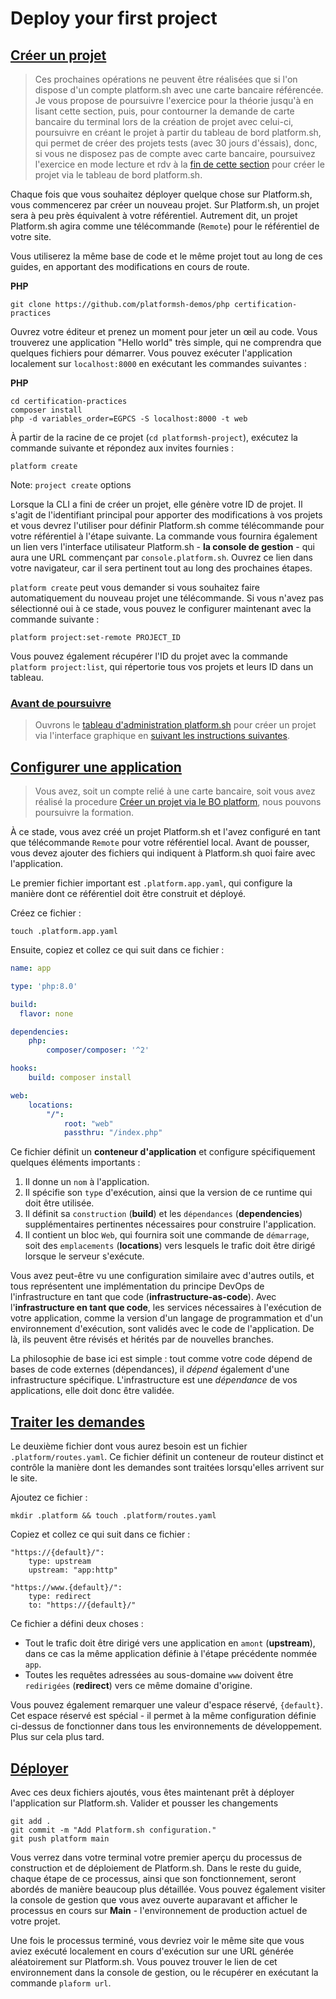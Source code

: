 # Deploy your first project

## [Créer un projet](https://master-7rqtwti-4mh7eev5ydrdo.eu-3.platformsh.site/getstarted/basics/git-started/first-project.html#create-a-project)

> Ces prochaines opérations ne peuvent être réalisées que si l'on dispose d'un compte platform.sh avec une carte bancaire référencée. Je vous propose de poursuivre l'exercice pour la théorie jusqu'à en lisant cette section, puis, pour contourner la demande de carte bancaire du terminal lors de la création de projet avec celui-ci, poursuivre en créant le projet à partir du tableau de bord platform.sh, qui permet de créer des projets tests (avec 30 jours d'éssais), donc, si vous ne disposez pas de compte avec carte bancaire, poursuivez l'exercice en mode lecture et rdv à la [fin de cette section](#pour-poursuivre) pour créer le projet via le tableau de bord platform.sh.

Chaque fois que vous souhaitez déployer quelque chose sur Platform.sh, vous commencerez par créer un nouveau projet. Sur Platform.sh, un projet sera à peu près équivalent à votre référentiel. Autrement dit, un projet Platform.sh agira comme une télécommande (`Remote`) pour le référentiel de votre site.

Vous utiliserez la même base de code et le même projet tout au long de ces guides, en apportant des modifications en cours de route.

**PHP**

```
git clone https://github.com/platformsh-demos/php certification-practices
```

Ouvrez votre éditeur et prenez un moment pour jeter un œil au code. Vous trouverez une application "Hello world" très simple, qui ne comprendra que quelques fichiers pour démarrer. Vous pouvez exécuter l'application localement sur `localhost:8000` en exécutant les commandes suivantes :

**PHP**

```
cd certification-practices
composer install
php -d variables_order=EGPCS -S localhost:8000 -t web
```

À partir de la racine de ce projet (`cd platformsh-project`), exécutez la commande suivante et répondez aux invites fournies :

```
platform create
```

Note: `project create` options

Lorsque la CLI a fini de créer un projet, elle génère votre ID de projet. Il s'agit de l'identifiant principal pour apporter des modifications à vos projets et vous devrez l'utiliser pour définir Platform.sh comme télécommande pour votre référentiel à l'étape suivante. La commande vous fournira également un lien vers l'interface utilisateur Platform.sh - **la console de gestion** - qui aura une URL commençant par `console.platform.sh`. Ouvrez ce lien dans votre navigateur, car il sera pertinent tout au long des prochaines étapes.

`platform create` peut vous demander si vous souhaitez faire automatiquement du nouveau projet une télécommande. Si vous n'avez pas sélectionné oui à ce stade, vous pouvez le configurer maintenant avec la commande suivante :

```
platform project:set-remote PROJECT_ID
```

Vous pouvez également récupérer l'ID du projet avec la commande `platform project:list`, qui répertorie tous vos projets et leurs ID dans un tableau.

### [Avant de poursuivre](#pour-poursuivre)

> Ouvrons le [tableau d'administration platform.sh](https://console.platform.sh/) pour créer un projet via l'interface graphique en [suivant les instructions suivantes](./chapter-4a.md).



## [Configurer une application](https://master-7rqtwti-4mh7eev5ydrdo.eu-3.platformsh.site/getstarted/basics/git-started/first-project.html#configure-an-application)

> Vous avez, soit un compte relié à une carte bancaire, soit vous avez réalisé la procedure [Créer un projet via le BO platform](./chapter-4a.md), nous pouvons poursuivre la formation.

À ce stade, vous avez créé un projet Platform.sh et l'avez configuré en tant que télécommande `Remote` pour votre référentiel local. Avant de pousser, vous devez ajouter des fichiers qui indiquent à Platform.sh quoi faire avec l'application.

Le premier fichier important est `.platform.app.yaml`, qui configure la manière dont ce référentiel doit être construit et déployé.

Créez ce fichier :

```
touch .platform.app.yaml
```

Ensuite, copiez et collez ce qui suit dans ce fichier :

```yml
name: app

type: 'php:8.0'

build:
  flavor: none

dependencies:
    php:
        composer/composer: '^2'

hooks:
    build: composer install

web:
    locations:
        "/":
            root: "web"
            passthru: "/index.php"
```

Ce fichier définit un **conteneur d'application** et configure spécifiquement quelques éléments importants :

1. Il donne un `nom` à l'application.
2. Il spécifie son `type` d'exécution, ainsi que la version de ce runtime qui doit être utilisée.
3. Il définit sa `construction` (**build**) et les `dépendances` (**dependencies**) supplémentaires pertinentes nécessaires pour construire l'application.
4. Il contient un bloc `Web`, qui fournira soit une commande de `démarrage`, soit des `emplacements` (**locations**) vers lesquels le trafic doit être dirigé lorsque le serveur s'exécute.

Vous avez peut-être vu une configuration similaire avec d'autres outils, et tous représentent une implémentation du principe DevOps de l'infrastructure en tant que code (**infrastructure-as-code**). Avec l'**infrastructure en tant que code**, les services nécessaires à l'exécution de votre application, comme la version d'un langage de programmation et d'un environnement d'exécution, sont validés avec le code de l'application. De là, ils peuvent être révisés et hérités par de nouvelles branches.

La philosophie de base ici est simple : tout comme votre code dépend de bases de code externes (dépendances), il *dépend* également d'une infrastructure spécifique. L'infrastructure est une *dépendance* de vos applications, elle doit donc être validée.

## [Traiter les demandes](https://master-7rqtwti-4mh7eev5ydrdo.eu-3.platformsh.site/getstarted/basics/git-started/first-project.html#handle-requests)

Le deuxième fichier dont vous aurez besoin est un fichier `.platform/routes.yaml`. Ce fichier définit un conteneur de routeur distinct et contrôle la manière dont les demandes sont traitées lorsqu'elles arrivent sur le site.

Ajoutez ce fichier :

```
mkdir .platform && touch .platform/routes.yaml
```

Copiez et collez ce qui suit dans ce fichier :

```
"https://{default}/":
    type: upstream
    upstream: "app:http"

"https://www.{default}/":
    type: redirect
    to: "https://{default}/"
```

Ce fichier a défini deux choses :

- Tout le trafic doit être dirigé vers une application en `amont` (**upstream**), dans ce cas la même application définie à l'étape précédente nommée `app`.
- Toutes les requêtes adressées au sous-domaine `www` doivent être `redirigées` (**redirect**) vers ce même domaine d'origine.

Vous pouvez également remarquer une valeur d'espace réservé, `{default}`. Cet espace réservé est spécial - il permet à la même configuration définie ci-dessus de fonctionner dans tous les environnements de développement. Plus sur cela plus tard.

## [Déployer](https://master-7rqtwti-4mh7eev5ydrdo.eu-3.platformsh.site/getstarted/basics/git-started/first-project.html#deploy)

Avec ces deux fichiers ajoutés, vous êtes maintenant prêt à déployer l'application sur Platform.sh. Valider et pousser les changements

```
git add .
git commit -m "Add Platform.sh configuration."
git push platform main
```

Vous verrez dans votre terminal votre premier aperçu du processus de construction et de déploiement de Platform.sh. Dans le reste du guide, chaque étape de ce processus, ainsi que son fonctionnement, seront abordés de manière beaucoup plus détaillée. Vous pouvez également visiter la console de gestion que vous avez ouverte auparavant et afficher le processus en cours sur **Main** - l'environnement de production actuel de votre projet.

Une fois le processus terminé, vous devriez voir le même site que vous aviez exécuté localement en cours d'exécution sur une URL générée aléatoirement sur Platform.sh. Vous pouvez trouver le lien de cet environnement dans la console de gestion, ou le récupérer en exécutant la commande `plaform url`.

